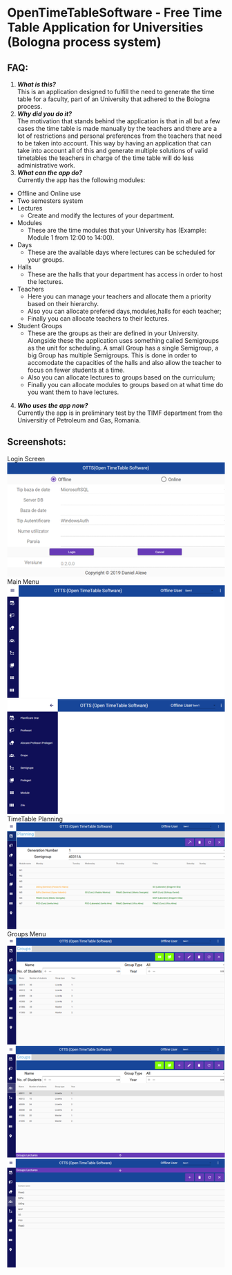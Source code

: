 # OpenTimeTableSoftware - Free Time Table Application for Universities (Bologna process system)
## FAQ:
1. ***What is this?***  
This is an application designed to fulfill the need to generate the time table for a faculty, part of an University that adhered to the Bologna process.
2. ***Why did you do it?***  
The motivation that stands behind the application is that in all but a few cases the time table is made manually by the teachers and there are a lot of restrictions and personal preferences from the teachers that need to be taken into account. This way by having an application that can take into account all of this and generate multiple solutions of valid timetables the teachers in charge of the time table will do less administrative work.
3. ***What can the app do?***  
Currently the app has the following modules:
- Offline and Online use
- Two semesters system
- Lectures
  - Create and modify the lectures of your department.
- Modules
  - These are the time modules that your University has (Example: Module 1 from 12:00 to 14:00).
- Days
  - These are the available days where lectures can be scheduled for your groups.
- Halls
  - These are the halls that your department has access in order to host the lectures.
- Teachers
  - Here you can manage your teachers and allocate them a priority based on their hierarchy.
  - Also you can allocate prefered days,modules,halls for each teacher;
  - Finally you can allocate teachers to their lectures.
- Student Groups
  - These are the groups as their are defined in your University. Alongside these the application uses something called Semigroups as the unit for scheduling. A small Group has a single Semigroup, a big Group has multiple Semigroups. This is done in order to accomodate the capacities of the halls and also allow the teacher to focus on fewer students at a time.
  - Also you can allocate lectures to groups based on the curriculum;
  - Finally you can allocate modules to groups based on at what time do you want them to have lectures.
4. ***Who uses the app now?***  
Currently the app is in preliminary test by the TIMF department from the Universitiy of Petroleum and Gas, Romania.
## Screenshots:  
Login Screen
![alt text](Screenshots/LoginScreen.png "Login Screen")  
Main Menu  
![alt text](Screenshots/MainMenu_1.png "Main Menu 1")  
![alt text](Screenshots/MainMenu_2.png "Main Menu 2")  
TimeTable Planning  
![alt text](Screenshots/Planning.png "Planning")  
Groups Menu
![alt text](Screenshots/Groups.png "Groups")  
![alt text](Screenshots/GroupsLectures_1.png "Groups Lectures Bottom Slider")  
![alt text](Screenshots/GroupsLectures_2.png "Groups Lectures Expanded Slider")  
